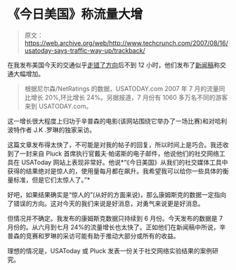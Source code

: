 # 《今日美国》称流量大增

> 原文：<https://web.archive.org/web/http://www.techcrunch.com/2007/08/16/usatoday-says-traffic-way-up/trackback/>

 [](https://web.archive.org/web/20170505042908/http://www.usatoday.com/) 在我发布美国今天的交通似乎[走错了方向](https://web.archive.org/web/20170505042908/http://www.techcrunch.com/2007/08/16/usatoday-relaunch-as-social-network-may-not-be-paying-off/)后不到 12 小时，他们发布了[新闻稿](https://web.archive.org/web/20170505042908/http://biz.yahoo.com/prnews/070816/dcth062.html?.v=1)称交通大幅增加。

> 根据尼尔森/NetRatings 的数据，USATODAY.com 2007 年 7 月的流量同比增长 20%,环比增长 24%。另据报道，7 月份有 1060 多万名不同的游客来到 USATODAY.com。

这一增长很大程度上归功于辛普森的电影(该网站围绕它举办了一场比赛)和对哈利波特作者 J.K .罗琳的独家采访。

这篇文章发布得太快了，不可能是对我的帖子的回复，所以时间上是巧合。我还收到了一封来自 Pluck 首席执行官戴夫·帕诺斯的电子邮件，他说他们的社交网络工具在 USAToday 网站上表现非常好。他说*“《今日美国》从我们的社交媒体工具中获得的结果绝对是惊人的，使用量每月都在飙升。我希望我可以给你一些具体的衡量标准，但是它们太惊人了。”*

好吧，如果结果确实是“惊人的”(从好的方面来说)，那么康姆斯克的数据一定指向了错误的方向。这对今天的我们来说是好消息，对勇气来说更是好消息。

但情况并不确定。我发布的康姆斯克数据只持续到 6 月份。今天发布的数据是 7 月份的。从六月到七月 24%的流量增长也太快了。正如他们在新闻稿中所说，辛普森的竞赛和罗琳的采访可能有助于推动大部分或所有的收益。

理想的情况是，USAToday 或 Pluck 发表一份关于社交网络实验结果的案例研究。